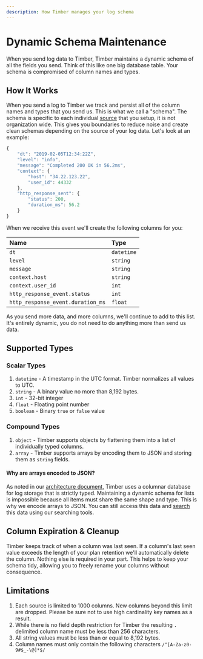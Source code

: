 ```yaml
---
description: How Timber manages your log schema
---
```


# Dynamic Schema Maintenance

When you send log data to Timber, Timber maintains a dynamic schema of all the fields you send. Think of this like one big database table. Your schema is compromised of column names and types.

## How It Works

When you send a log to Timber we track and persist all of the column names and types that you send us. This is what we call a "schema". The schema is specific to each individual [source](concepts.md#source) that you setup, it is not organization wide. This gives you boundaries to reduce noise and create clean schemas depending on the source of your log data. Let's look at an example:

```javascript
{
    "dt": "2019-02-05T12:34:22Z",
    "level": "info",
    "message": "Completed 200 OK in 56.2ms",
    "context": {
        "host": "34.22.123.22",
        "user_id": 44332
    },
    "http_response_sent": {
        "status": 200,
        "duration_ms": 56.2
    }
}
```

When we receive this event we'll create the following columns for you:

| Name | Type |
| :--- | :--- |
| `dt` | `datetime` |
| `level` | `string` |
| `message` | `string` |
| `context.host` | `string` |
| `context.user_id` | `int` |
| `http_response_event.status` | `int` |
| `http_response_event.duration_ms` | `float` |

As you send more data, and more columns, we'll continue to add to this list. It's entirely dynamic, you do not need to do anything more than send us data.

## Supported Types

### Scalar Types

1. `datetime` - A timestamp in the UTC format. Timber normalizes all values to UTC.
2. `string` - A binary value no more than 8,192 bytes.
3. `int` - 32-bit integer
4. `float` - Floating point number
5. `boolean` - Binary `true` or `false` value

### Compound Types

1. `object` - Timber supports objects by flattening them into a list of individually typed columns.
2. `array` - Timber supports arrays by encoding them to JSON and storing them as `string` fields.

#### Why are arrays encoded to JSON?

As noted in our [architecture document](architecture.md), Timber uses a columnar database for log storage that is strictly typed. Maintaining a dynamic schema for lists is impossible because all items must share the same shape and type. This is why we encode arrays to JSON. You can still access this data and [search](../usage/searching.md) this data using our searching tools.

## Column Expiration & Cleanup

Timber keeps track of when a column was last seen. If a column's last seen value exceeds the length of your plan retention we'll automatically delete the column. Nothing else is required in your part. This helps to keep your schema tidy, allowing you to freely rename your columns without consequence.

## Limitations

1. Each source is limited to 1000 columns. New columns beyond this limit are dropped. Please be sure not to use high cardinality key names as a result.
2. While there is no field depth restriction for Timber the resulting `.` delimited column name must be less than 256 characters.
3. All string values must be less than or equal to 8,192 bytes.
4. Column names must only contain the following characters `/^[A-Za-z0-9#$_-\@]*$/`

